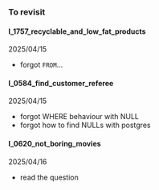 ### To revisit

#### l_1757_recyclable_and_low_fat_products
2025/04/15
- forgot `FROM`...

#### l_0584_find_customer_referee
2025/04/15
- forgot WHERE behaviour with NULL
- forgot how to find NULLs with postgres

#### l_0620_not_boring_movies
2025/04/16
- read the question
